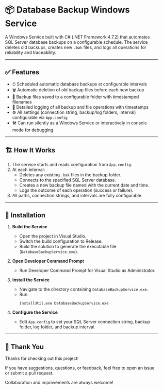 # 📦 Database Backup Windows Service

A Windows Service built with C# (.NET Framework 4.7.2) that automates SQL Server database backups on a configurable schedule. The service deletes old backups, creates new `.bak` files, and logs all operations for reliability and traceability.

---

## ✅ Features

- ⏰ Scheduled automatic database backups at configurable intervals
- 🗑️ Automatic deletion of old backup files before each new backup
- 💾 Backup files saved to a configurable folder with timestamped filenames
- 📝 Detailed logging of all backup and file operations with timestamps
- ⚙️ All settings (connection string, backup/log folders, interval) configurable via `App.config`
- 🛠️ Can run silently as a Windows Service or interactively in console mode for debugging

---

## 🏗️ How It Works

1. The service starts and reads configuration from `App.config`.
2. At each interval:
   - Deletes any existing `.bak` files in the backup folder.
   - Connects to the specified SQL Server database.
   - Creates a new backup file named with the current date and time.
   - Logs the outcome of each operation (success or failure).
3. All paths, connection strings, and intervals are fully configurable.

---

## 🔧 Installation

1. **Build the Service**
   - Open the project in Visual Studio.
   - Switch the build configuration to Release.
   - Build the solution to generate the executable file (`DatabaseBackupService.exe`).

2. **Open Developer Command Prompt**
   - Run Developer Command Prompt for Visual Studio as Administrator.

3. **Install the Service**
   - Navigate to the directory containing `DatabaseBackupService.exe`.
   - Run:
     ```
     InstallUtil.exe DatabaseBackupService.exe
     ```

4. **Configure the Service**
   - Edit `App.config` to set your SQL Server connection string, backup folder, log folder, and backup interval.

---

## 🙏 Thank You

Thanks for checking out this project!

If you have suggestions, questions, or feedback, feel free to open an issue or submit a pull request.

Collaboration and improvements are always welcome!
